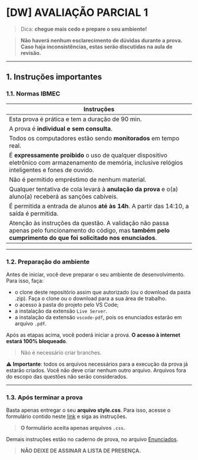 # [DW] AVALIAÇÃO PARCIAL 1

> Dica: **chegue mais cedo e prepare o seu ambiente!**

> **Não haverá nenhum esclarecimento de dúvidas durante a prova. Caso haja inconsistências, estas serão discutidas na aula de revisão.**

---

## 1. Instruções importantes

### 1.1. Normas IBMEC

| Instruções                                                                                                                                                         |
| ------------------------------------------------------------------------------------------------------------------------------------------------------------------ |
| Esta prova é prática e tem a duração de 90 min.                                                                                                                    |
| A prova é **individual e sem consulta**.                                                                                                                           |
| Todos os computadores estão sendo **monitorados** em tempo real.                                                                                                   |
| É **expressamente proibido** o uso de qualquer dispositivo eletrônico com armazenamento de memória, inclusive relógios inteligentes e fones de ouvido.             |
| Não é permitido empréstimo de nenhum material.                                                                                                                     |
| Qualquer tentativa de cola levará à **anulação da prova** e o(a) aluno(a) receberá as sanções cabíveis.                                                            |
| É permitida a entrada de alunos **até às 14h**. A partir das 14:10, a saída é permitida.                                                                           |
| Atenção às instruções da questão. A validação não passa apenas pelo funcionamento do código, mas **também pelo cumprimento do que foi solicitado nos enunciados**. |

---

### 1.2. Preparação do ambiente

Antes de iniciar, você deve preparar o seu ambiente de desenvolvimento. Para isso, faça:

- o clone deste repositório assim que autorizado (ou o download da pasta .zip). Faça o clone ou o download para a sua área de trabalho.
- o acesso à pasta do projeto pelo VS Code;
- a instalação da extensão `Live Server`.
- a instalação da extensão `vscode-pdf`, pois os enunciados estarão em arquivo `.pdf`.

Após as etapas acima, você poderá iniciar a prova. **O acesso à internet estará 100% bloqueado**.

> Não é necessário criar branches.

⚠️ **Importante**: todos os arquivos necessários para a execução da prova já estarão criados. Você não deve criar nenhum outro arquivo. Arquivos fora do escopo das questões não serão considerados.

---

### 1.3. Após terminar a prova

Basta apenas entregar o seu **arquivo style.css**. Para isso, acesse o formulário contido neste [link](https://www.jotform.com/252714863670058) e siga as instruções.

> **O formulário aceita apenas arquivos `.css`.**

Demais instruções estão no caderno de prova, no arquivo [Enunciados](./enunciados.pdf).

> **NÃO DEIXE DE ASSINAR A LISTA DE PRESENÇA.**

